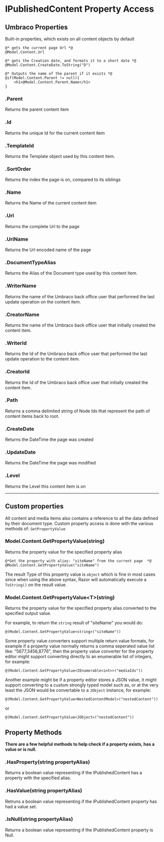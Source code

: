 # IPublishedContent Property Access

## Umbraco Properties

Built-in properties, which exists on all content objects by default

	@* gets the current page Url *@
	@Model.Content.Url
	
	@* gets the Creation date, and formats it to a short date *@
	@Model.Content.CreateDate.ToString("D")
	
	@* Outputs the name of the parent if it exists *@
	@if(Model.Content.Parent != null){
		<h1>@Model.Content.Parent.Name</h1>
	}

### .Parent
Returns the parent content item

### .Id
Returns the unique Id for the current content item

### .TemplateId
Returns the Template object used by this content item.

### .SortOrder
Returns the index the page is on, compared to its siblings

### .Name
Returns the Name of the current content item

### .Url
Returns the complete Url to the page

### .UrlName
Returns the Url encoded name of the page

### .DocumentTypeAlias
Returns the Alias of the Document type used by this content item.

### .WriterName
Returns the name of the Umbraco back office user that performed the last update operation on the content item.

### .CreatorName
Returns the name of the Umbraco back office user that initially created the content item.

### .WriterId
Returns the Id of the Umbraco back office user that performed the last update operation to the content item.

### .CreatorId
Returns the Id of the Umbraco back office user that initially created the content item.

### .Path
Returns a comma delimited string of Node Ids that represent the path of content items back to root.

### .CreateDate
Returns the DateTime the page was created

### .UpdateDate
Returns the DateTime the page was modified

### .Level
Returns the Level this content item is on

-----

## Custom properties
All content and media items also contains a reference to all the data defined by their document type. 
Custom property access is done with the various methods of: `GetPropertyValue`
	
### Model.Content.GetPropertyValue(string)
Returns the property value for the specified property alias 

	@*Get the property with alias: "siteName" from the current page  *@
	@Model.Content.GetPropertyValue("siteName")
	
The result Type of this property value is `object` which is fine in most cases since when using
the above syntax, Razor will automatically execute a `ToString()` on the result value.
	
### Model.Content.GetPropertyValue&lt;T>(string)
Returns the property value for the specified property alias converted to the specified output value. 

For example, to return the `string` result of "siteName" you would do:

 	@(Model.Content.GetPropertyValue<string>("siteName"))
		 
 Some property value converters support multiple return value formats, for example if a property value
 normally returns a comma seperated value list like: "5677,3456,8776", then the property value
 converter for the property editor might support converting directly to an enumerable list of integers, for example:
 
 	@(Model.Content.GetPropertyValue<IEnumerable<int>>("mediaIds"))

Another example might be if a property editor stores a JSON value, it might support converting to a custom 
strongly typed model such as, or at the very least the JSON would be convertable to a `JObject` instance, for example:

 	@(Model.Content.GetPropertyValue<NestedContentModel>("nestedContent"))
		 
 or
 
 	@(Model.Content.GetPropertyValue<JObject>("nestedContent"))

## Property Methods
**There are a few helpful methods to help check if a property exists, has a value or is null.**

### .HasProperty(string propertyAlias)
Returns a boolean value representing if the IPublishedContent has a property with the specified alias.

### .HasValue(string propertyAlias)
Retruns a boolean value representing if the IPublishedContent property has had a value set.

### .IsNull(string propertyAlias)
Returns a boolean value representing if the IPublishedContent property is Null.
